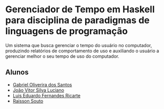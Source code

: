 # Gerenciador de Tempo em Haskell para disciplina de paradigmas de linguagens de programação

Um sistema que busca gerenciar o tempo do usuário no computador, produzindo relatórios de comportamento de uso e auxiliando o usuário a gerenciar melhor o seu tempo de uso do computador.

## Alunos

- [Gabriel Oliverira dos Santos]()
- [João Vitor Silva Luciano]()
- [Luis Eduardo Fernandes Ricarte]()
- [Raisson Souto]()
